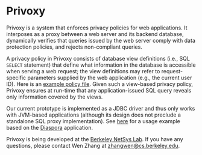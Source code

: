 # Privoxy

Privoxy is a system that enforces privacy policies for web applications.  It
interposes as a proxy between a web server and its backend database, dynamically
verifies that queries issued by the web server comply with data protection
policies, and rejects non-compliant queries.

A privacy policy in Privoxy consists of database view definitions (i.e., SQL
`SELECT` statement) that define what information in the database is accessible
when serving a web request;
the view definitions may refer to request-specific parameters supplied by the
web application (e.g., the current user ID).
Here is an [example policy file](src/test/resources/DiasporaTest/policies.sql).
Given such a view-based privacy policy, Privoxy ensures at run-time that any
application-issued SQL query reveals only information covered by the views.

Our current prototype is implemented as a JDBC driver and thus only works with
JVM-based applications (although its design does not preclude a standalone SQL
proxy implementation).  See [here](src/test/java/client/DiasporaTest.java)
for a usage example based on the [Diaspora](https://diasporafoundation.org/)
application.

Privoxy is being developed at the [Berkeley NetSys Lab](https://netsys.cs.berkeley.edu/).
If you have any questions, please contact Wen Zhang at zhangwen@cs.berkeley.edu.
